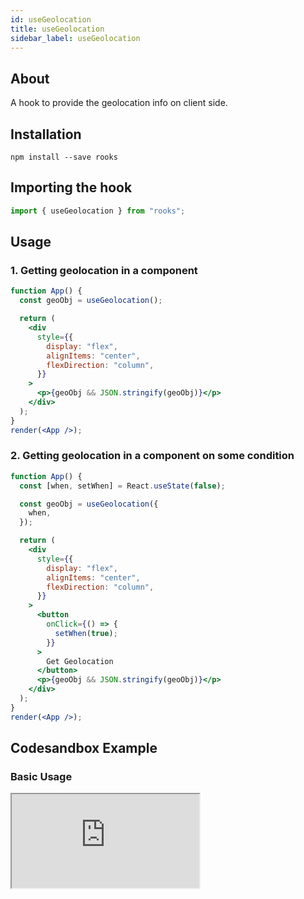 ```yaml
---
id: useGeolocation
title: useGeolocation
sidebar_label: useGeolocation
---
```


## About

A hook to provide the geolocation info on client side.

## Installation

    npm install --save rooks

## Importing the hook

```javascript
import { useGeolocation } from "rooks";
```

## Usage

### 1. Getting geolocation in a component

```jsx
function App() {
  const geoObj = useGeolocation();

  return (
    <div
      style={{
        display: "flex",
        alignItems: "center",
        flexDirection: "column",
      }}
    >
      <p>{geoObj && JSON.stringify(geoObj)}</p>
    </div>
  );
}
render(<App />);
```

### 2. Getting geolocation in a component on some condition

```jsx
function App() {
  const [when, setWhen] = React.useState(false);

  const geoObj = useGeolocation({
    when,
  });

  return (
    <div
      style={{
        display: "flex",
        alignItems: "center",
        flexDirection: "column",
      }}
    >
      <button
        onClick={() => {
          setWhen(true);
        }}
      >
        Get Geolocation
      </button>
      <p>{geoObj && JSON.stringify(geoObj)}</p>
    </div>
  );
}
render(<App />);
```

## Codesandbox Example

### Basic Usage

<iframe src="https://codesandbox.io/embed/usegeolocation-r1lm7?fontsize=14&hidenavigation=1&theme=dark"
   style={{
    width: "100%",
    height: 500,
    border: 0,
    borderRadius: 4,
    overflow: "hidden"
  }} 
title="useGeolocation"
allow="accelerometer; ambient-light-sensor; camera; encrypted-media; geolocation; gyroscope; hid; microphone; midi; payment; usb; vr; xr-spatial-tracking"
sandbox="allow-forms allow-modals allow-popups allow-presentation allow-same-origin allow-scripts"
/>

## Join Bhargav's discord server

You can click on the floating discord icon at the bottom right of the screen and talk to us in our server.
